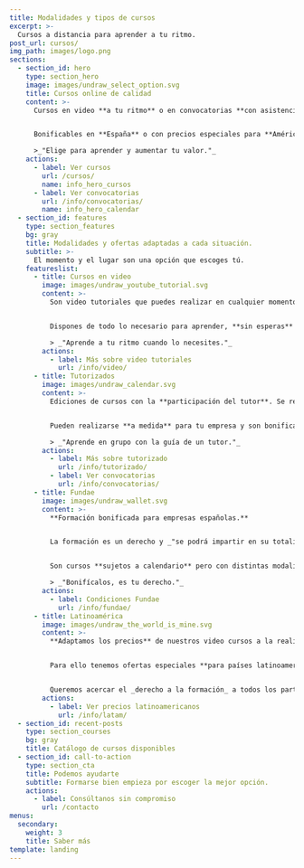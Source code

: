 ```yaml
---
title: Modalidades y tipos de cursos
excerpt: >-
  Cursos a distancia para aprender a tu ritmo.
post_url: cursos/
img_path: images/logo.png
sections:
  - section_id: hero
    type: section_hero
    image: images/undraw_select_option.svg
    title: Cursos online de calidad
    content: >-
      Cursos en video **a tu ritmo** o en convocatorias **con asistencia** del tutor.


      Bonificables en **España** o con precios especiales para **América**.

      >_"Elige para aprender y aumentar tu valor."_
    actions:
      - label: Ver cursos
        url: /cursos/
        name: info_hero_cursos
      - label: Ver convocatorias
        url: /info/convocatorias/
        name: info_hero_calendar
  - section_id: features
    type: section_features
    bg: gray
    title: Modalidades y ofertas adaptadas a cada situación.
    subtitle: >-
      El momento y el lugar son una opción que escoges tú.
    featureslist:
      - title: Cursos en video
        image: images/undraw_youtube_tutorial.svg
        content: >-
          Son video tutoriales que puedes realizar en cualquier momento. Pensados para **optimizar tu tiempo** y tu dinero.


          Dispones de todo lo necesario para aprender, **sin esperas** ni condiciones.

          > _"Aprende a tu ritmo cuando lo necesites."_
        actions:
          - label: Más sobre video tutoriales
            url: /info/video/
      - title: Tutorizados
        image: images/undraw_calendar.svg
        content: >-
          Ediciones de cursos con la **participación del tutor**. Se realizan en fechas determinadas y con **plazas limitadas**.


          Pueden realizarse **a medida** para tu empresa y son bonificables por [_Fundae_](/info/fundae).

          > _"Aprende en grupo con la guía de un tutor."_
        actions:
          - label: Más sobre tutorizado
            url: /info/tutorizado/
          - label: Ver convocatorias
            url: /info/convocatorias/
      - title: Fundae
        image: images/undraw_wallet.svg
        content: >-
          **Formación bonificada para empresas españolas.**


          La formación es un derecho y _"se podrá impartir en su totalidad mediante «aula virtual», considerándose en todo caso como formación presencial"_ **BOE 17/04**


          Son cursos **sujetos a calendario** pero con distintas modalidades adaptables a tus necesidades.

          > _"Bonifícalos, es tu derecho."_
        actions:
          - label: Condiciones Fundae
            url: /info/fundae/
      - title: Latinoamérica
        image: images/undraw_the_world_is_mine.svg
        content: >-
          **Adaptamos los precios** de nuestros video cursos a la realidad económica de cada región.


          Para ello tenemos ofertas especiales **para países latinoamericanos** expresadas en dólares americanos.


          Queremos acercar el _derecho a la formación_ a todos los participantes de **América Latina**.
        actions:
          - label: Ver precios latinoamericanos
            url: /info/latam/
  - section_id: recent-posts
    type: section_courses
    bg: gray
    title: Catálogo de cursos disponibles
  - section_id: call-to-action
    type: section_cta
    title: Podemos ayudarte
    subtitle: Formarse bien empieza por escoger la mejor opción.
    actions:
      - label: Consúltanos sin compromiso
        url: /contacto
menus:
  secondary:
    weight: 3
    title: Saber más
template: landing
---
```

